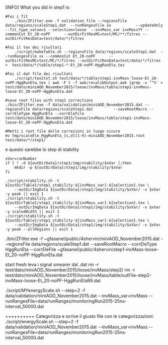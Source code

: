 [INFO] What you did in step1 is:
```
#Fai i fit
	./bin/ZFitter.exe -f validation_file --regionsFile data/regions/scaleStep1.dat  --runRangesFile xx  	     --updateOnly --fit_type_value=1 --selection=loose  --invMass_var invMassYY --commonCut Et_20-noPF 	    --outDirFitResMC=test/MC/**/fitres --outDirFitResData=test/dato/*/fitres 	    

#Fai il tex dei risultati	
	./script/makeTable.sh --regionsFile data/regions/scaleStep1.dat  --runRangesFile xx --commonCut Et_20-noPF 	    --outDirFitResMC=test/MC/*/fitres --outDirFitResData=test/dato/*/fitres 	    >  test/dato/*/table/step1-*-Et_20-noPF-HggRunEta.tex

#Fai il dat file dei risultati	
	./script/tex2txt.sh test/dato/*/table/step1-invMass-loose-Et_20-noPF-HggRunEta.tex | awk -F t -f awk/recalibOutput.awk |grep -v '^%' > test/dato/miniAOD_November2015/loose/invMass/table/step1-invMass-loose-Et_20-noPF-HggRunEta.dat
	
#save root files with step1 corrections
./bin/ZFitter.exe -f data/validation/miniAOD_November2015.dat --regionsFile data/regions/scaleStep1.dat   	    --saveRootMacro --corrEleType HggRunEta --corrEleFile test/dato/miniAOD_November2015/loose/invMass/table/step1-invMass-loose-Et_20-noPF-HggRunEta.dat

#Metti i root file delle correzioni in luogo sicuro
mv tmp/scaleEle_HggRunEta_[s,d][1-9]-miniAOD_November2015.root test/dato/*/step1/
```
e questo sarebbe lo step di stability

    xVar=runNumber
    if [ ! -d ${outDirData}/step1/img/stability/$xVar ];then
        mkdir -p ${outDirData}/step1/img/stability/$xVar
    fi

    ./script/stability.sh -t  ${outDirTable}/step1_stability-${invMass_var}-${selection}.tex \
        --outDirImgData ${outDirData}/step1/img/stability/$xVar/ -x $xVar -y peak || exit 1
    ./script/stability.sh -t  ${outDirTable}/step1_stability-${invMass_var}-${selection}.tex \
        --outDirImgData ${outDirData}/step1/img/stability/$xVar/ -x $xVar -y scaledWidth || exit 1
    ./script/stability.sh -t  ${outDirTable}/step1_stability-${invMass_var}-${selection}.tex \
        --outDirImgData ${outDirData}/step1/img/stability/$xVar/ -x $xVar -y peak --allRegions || exit 1




./bin/ZFitter.exe -f ~gfasanel/public/4shervin/miniAOD_November2015.dat --regionsFile data/regions/scaleStep1.dat   	    --saveRootMacro --corrEleType HggRunEta 	    --corrEleFile ~gfasanel/public/4shervin/step1-invMass-loose-Et_20-noPF-HggRunEta.dat 


start fresh
leva i signal smearer dal .dat
rm -r test/dato/miniAOD_November2015/loose/invMass/step2/
rm -r test/dato/miniAOD_November2015/loose/invMass/table/outFile-step2-invMass-loose-Et_20-noPF-HggRunEtaR9.dat

./script/MYenergyScale.sh --step=2 -f data/validation/miniAOD_November2015.dat --invMass_var=invMass --runRangesFile=data/runRanges/monitoringRun2015-25ns-interval_50000.dat

++++++++++
Categorizza e scrive il giusto file con le categorizzazioni:
./script/energyScale.sh --step=2 -f data/validation/miniAOD_November2015.dat --invMass_var=invMass --runRangesFile=data/runRanges/monitoringRun2015-25ns-interval_50000.dat


